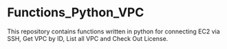 # Functions_Python_VPC
This repository contains functions written in python for connecting EC2 via SSH, Get VPC by ID, List all VPC and Check Out License.
